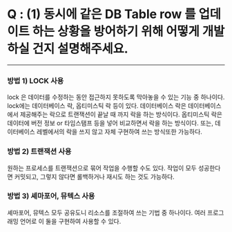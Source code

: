 # Q : (1) 동시에 같은 DB Table row 를 업데이트 하는 상황을 방어하기 위해 어떻게 개발하실 건지 설명해주세요.
---

### 방법 1) LOCK 사용
lock 은 데이터를 수정하는 동안 접근하지 못하도록 막아놓을 수 있는 기능 중 하나이다.
lock에는 데이터베이스 락, 옵티미스틱 락 등이 있다.
데이터베이스 락은 데이터베이스에서 제공해주는 락으로 트랜잭션이 끝날 때 까지 락을 하는 방식이다. 
옵티미스틱 락은 데이터에 버전 정보 or 타임스탬프 등을 넣어 비교하면서 락을 하는 방식이다.
또는, 데이터베이스 레벨에서의 락을 쓰지 않고 자체 구현하여 쓰는 방식또한 가능하다.

### 방법 2) 트랜잭션 사용
원하는 프로세스를 트랜잭션으로 묶어 작업을 수행할 수도 있다.
작업이 모두 성공한다면 커밋되고, 그렇지 않다면 롤백하거나 재시도 하는 것도 가능하다.

### 방법 3) 셰마포어, 뮤텍스 사용
셰마포어, 뮤텍스 모두 공유도니 리소스를 조절하여 쓰는 기법 중 하나이다.
여러 프로그래밍 언어로 이 둘을 구현하여 사용할 수 있다.
